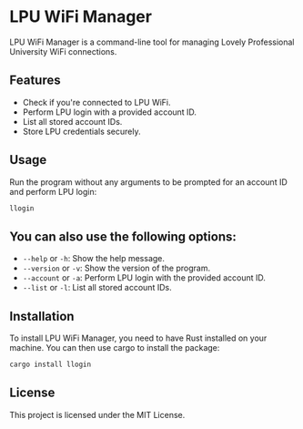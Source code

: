 # LPU WiFi Manager

LPU WiFi Manager is a command-line tool for managing Lovely Professional University WiFi connections.

## Features

- Check if you're connected to LPU WiFi.
- Perform LPU login with a provided account ID.
- List all stored account IDs.
- Store LPU credentials securely.

## Usage

Run the program without any arguments to be prompted for an account ID and perform LPU login:

```bash
llogin
```

## You can also use the following options:

- `--help` or `-h`: Show the help message.
- `--version` or `-v`: Show the version of the program.
- `--account` or `-a`: Perform LPU login with the provided account ID.
- `--list` or `-l`: List all stored account IDs.

## Installation

To install LPU WiFi Manager, you need to have Rust installed on your machine. You can then use cargo to install the package:

```bash
cargo install llogin
```

## License

This project is licensed under the MIT License.


